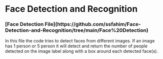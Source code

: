 # Face Detection and Recognition

<p> <h3>[Face Detection File](https://github.com/ssfahim/Face-Detection-and-Recognition/tree/main/Face%20Detection)</h3>  </p>
In this file the code tries to detect faces from different images. If an image has 1 person or 5 person it will detect and return the number of people detected on the image label along with a box around each detected face(s).


